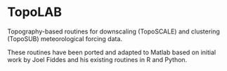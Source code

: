 # TopoLAB
Topography-based routines for downscaling (TopoSCALE) and clustering (TopoSUB) meteorological forcing data.

These routines have been ported and adapted to Matlab based on initial work by Joel Fiddes and his existing routines in R and Python. 
